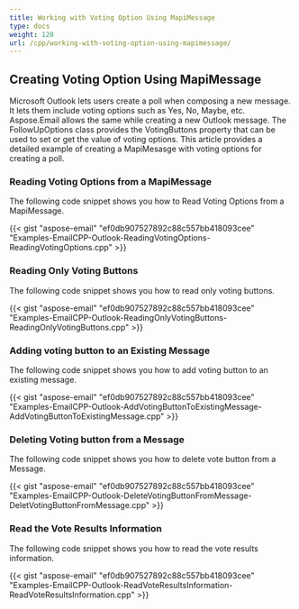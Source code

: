 ```yaml
---
title: Working with Voting Option Using MapiMessage
type: docs
weight: 120
url: /cpp/working-with-voting-option-using-mapimessage/
---
```


## **Creating Voting Option Using MapiMessage**
Microsoft Outlook lets users create a poll when composing a new message. It lets them include voting options such as Yes, No, Maybe, etc. Aspose.Email allows the same while creating a new Outlook message. The FollowUpOptions class provides the VotingButtons property that can be used to set or get the value of voting options. This article provides a detailed example of creating a MapiMesasge with voting options for creating a poll.
### **Reading Voting Options from a MapiMessage**
The following code snippet shows you how to Read Voting Options from a MapiMessage.



{{< gist "aspose-email" "ef0db907527892c88c557bb418093cee" "Examples-EmailCPP-Outlook-ReadingVotingOptions-ReadingVotingOptions.cpp" >}}
### **Reading Only Voting Buttons**
The following code snippet shows you how to read only voting buttons.

{{< gist "aspose-email" "ef0db907527892c88c557bb418093cee" "Examples-EmailCPP-Outlook-ReadingOnlyVotingButtons-ReadingOnlyVotingButtons.cpp" >}}
### **Adding voting button to an Existing Message**
The following code snippet shows you how to add voting button to an existing message.

{{< gist "aspose-email" "ef0db907527892c88c557bb418093cee" "Examples-EmailCPP-Outlook-AddVotingButtonToExistingMessage-AddVotingButtonToExistingMessage.cpp" >}}
### **Deleting Voting button from a Message**
The following code snippet shows you how to delete vote button from a Message.

{{< gist "aspose-email" "ef0db907527892c88c557bb418093cee" "Examples-EmailCPP-Outlook-DeleteVotingButtonFromMessage-DeletVotingButtonFromMessage.cpp" >}}
### **Read the Vote Results Information**
The following code snippet shows you how to read the vote results information.

{{< gist "aspose-email" "ef0db907527892c88c557bb418093cee" "Examples-EmailCPP-Outlook-ReadVoteResultsInformation-ReadVoteResultsInformation.cpp" >}}
